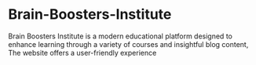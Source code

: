 # Brain-Boosters-Institute
Brain Boosters Institute is a modern educational platform designed to enhance learning through a variety of courses and insightful blog content, The website offers a user-friendly experience
